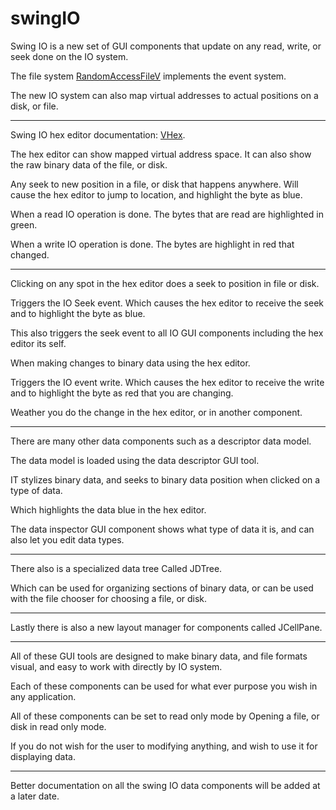 # swingIO

Swing IO is a new set of GUI components that update on any read, write, or seek done on the IO system.

The file system <a href="https://github.com/Recoskie/RandomAccessFileV">RandomAccessFileV</a> implements the event system.

The new IO system can also map virtual addresses to actual positions on a disk, or file.

------------------------------------------------------------

Swing IO hex editor documentation: <a href="https://github.com/Recoskie/VHex">VHex</a>.

The hex editor can show mapped virtual address space. It can also show the raw binary data of the file, or disk.

Any seek to new position in a file, or disk that happens anywhere. Will cause the hex editor to jump to location, and highlight the byte as blue.

When a read IO operation is done. The bytes that are read are highlighted in green.

When a write IO operation is done. The bytes are highlight in red that changed.

------------------------------------------------------------

Clicking on any spot in the hex editor does a seek to position in file or disk.

Triggers the IO Seek event. Which causes the hex editor to receive the seek and to highlight the byte as blue.

This also triggers the seek event to all IO GUI components including the hex editor its self.

When making changes to binary data using the hex editor.

Triggers the IO event write. Which causes the hex editor to receive the write and to highlight the byte as red that you are changing.

Weather you do the change in the hex editor, or in another component.

------------------------------------------------------------

There are many other data components such as a descriptor data model.

The data model is loaded using the data descriptor GUI tool.

IT stylizes binary data, and seeks to binary data position when clicked on a type of data.

Which highlights the data blue in the hex editor.

The data inspector GUI component shows what type of data it is, and can also let you edit data types.

------------------------------------------------------------

There also is a specialized data tree Called JDTree.

Which can be used for organizing sections of binary data, or can be used with the file chooser for choosing a file, or disk.

------------------------------------------------------------

Lastly there is also a new layout manager for components called JCellPane.

------------------------------------------------------------

All of these GUI tools are designed to make binary data, and file formats visual, and easy to work with directly by IO system.

Each of these components can be used for what ever purpose you wish in any application.

All of these components can be set to read only mode by Opening a file, or disk in read only mode.

If you do not wish for the user to modifying anything, and wish to use it for displaying data.

------------------------------------------------------------

Better documentation on all the swing IO data components will be added at a later date.
